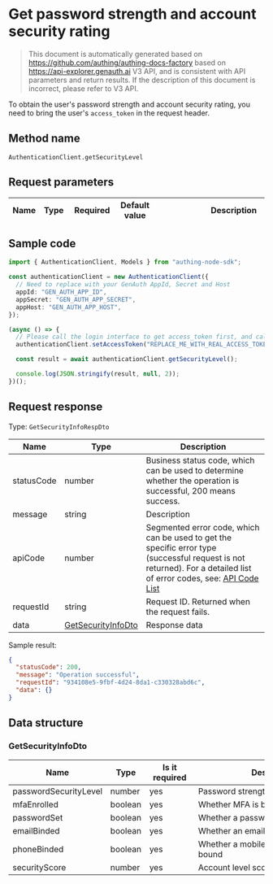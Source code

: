 # Get password strength and account security rating

<!--
Warning ⚠️:
Do not modify this document directly,
https://github.com/Authing/authing-docs-factory
Use this project to generate
-->

<LastUpdated />

> This document is automatically generated based on https://github.com/authing/authing-docs-factory based on https://api-explorer.genauth.ai V3 API, and is consistent with API parameters and return results. If the description of this document is incorrect, please refer to V3 API.

To obtain the user's password strength and account security rating, you need to bring the user's `access_token` in the request header.

## Method name

`AuthenticationClient.getSecurityLevel`

## Request parameters

| Name | Type | <div style="width:80px">Required</div> | Default value | <div style="width:300px">Description</div> | <div style="width:200px"></div>Sample value</div> |
| ---- | ---- | -------------------------------------- | ------------- | ------------------------------------------ | ------------------------------------------------- |

## Sample code

```ts
import { AuthenticationClient, Models } from "authing-node-sdk";

const authenticationClient = new AuthenticationClient({
  // Need to replace with your GenAuth AppId, Secret and Host
  appId: "GEN_AUTH_APP_ID",
  appSecret: "GEN_AUTH_APP_SECRET",
  appHost: "GEN_AUTH_APP_HOST",
});

(async () => {
  // Please call the login interface to get access_token first, and call the setAccessToken method to set access_token
  authenticationClient.setAccessToken("REPLACE_ME_WITH_REAL_ACCESS_TOKEN");

  const result = await authenticationClient.getSecurityLevel();

  console.log(JSON.stringify(result, null, 2));
})();
```

## Request response

Type: `GetSecurityInfoRespDto`

| Name       | Type                                                 | Description                                                                                                                                                                                                                                                                                                                                  |
| ---------- | ---------------------------------------------------- | -------------------------------------------------------------------------------------------------------------------------------------------------------------------------------------------------------------------------------------------------------------------------------------------------------------------------------------------- |
| statusCode | number                                               | Business status code, which can be used to determine whether the operation is successful, 200 means success.                                                                                                                                                                                                                                 |
| message    | string                                               | Description                                                                                                                                                                                                                                                                                                                                  |
| apiCode    | number                                               | Segmented error code, which can be used to get the specific error type (successful request is not returned). For a detailed list of error codes, see: [API Code List](https://api-explorer.genauth.ai/?tag=group/%E5%BC%80%E5%8F%91%E5%87%86%E5%A4%87#tag/%E5%BC%80%E5%8F%91%E5%87%86%E5%A4%87/%E9%94%99%E8%AF%AF%E5%A4%84%E7%90%86/apiCode) |
| requestId  | string                                               | Request ID. Returned when the request fails.                                                                                                                                                                                                                                                                                                 |
| data       | <a href="#GetSecurityInfoDto">GetSecurityInfoDto</a> | Response data                                                                                                                                                                                                                                                                                                                                |

Sample result:

```json
{
  "statusCode": 200,
  "message": "Operation successful",
  "requestId": "934108e5-9fbf-4d24-8da1-c330328abd6c",
  "data": {}
}
```

## Data structure

### <a id="GetSecurityInfoDto"></a> GetSecurityInfoDto

| Name                  | Type    | <div style="width:80px">Is it required</div> | <div style="width:300px">Description</div> | <div style="width:200px">Sample value</div> |
| --------------------- | ------- | -------------------------------------------- | ------------------------------------------ | ------------------------------------------- |
| passwordSecurityLevel | number  | yes                                          | Password strength level                    |                                             |
| mfaEnrolled           | boolean | yes                                          | Whether MFA is bound                       |                                             |
| passwordSet           | boolean | yes                                          | Whether a password is set                  |                                             |
| emailBinded           | boolean | yes                                          | Whether an email address is bound          |                                             |
| phoneBinded           | boolean | yes                                          | Whether a mobile phone number is bound     |                                             |
| securityScore         | number  | yes                                          | Account level score                        |                                             |
